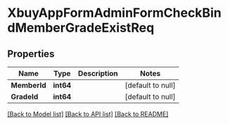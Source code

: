 # XbuyAppFormAdminFormCheckBindMemberGradeExistReq

## Properties
Name | Type | Description | Notes
------------ | ------------- | ------------- | -------------
**MemberId** | **int64** |  | [default to null]
**GradeId** | **int64** |  | [default to null]

[[Back to Model list]](../README.md#documentation-for-models) [[Back to API list]](../README.md#documentation-for-api-endpoints) [[Back to README]](../README.md)

